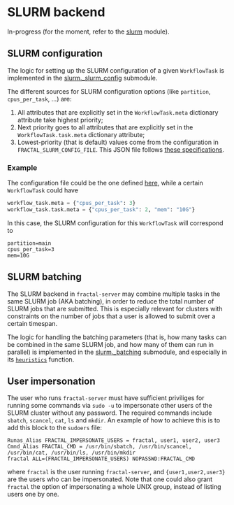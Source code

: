# SLURM backend

In-progress (for the moment, refer to the
[slurm](../../../reference/fractal_server/app/runner/_slurm) module).

## SLURM configuration

The logic for setting up the SLURM configuration of a given `WorkflowTask` is
implemented in the
[slurm.\_slurm_config](../../../reference/fractal_server/app/runner/_slurm/_slurm_config)
submodule.

The different sources for SLURM configuration options (like `partition`, `cpus_per_task`, ...) are:

1. All attributes that are explicitly set in the `WorkflowTask.meta` dictionary
   attribute take highest priority;
2. Next priority goes to all attributes that are explicitly set in the
   `WorkflowTask.task.meta` dictionary attribute;
3. Lowest-priority (that is default) values come from the configuration in
   `FRACTAL_SLURM_CONFIG_FILE`. This JSON file follows [these
specifications](../../../reference/fractal_server/app/runner/_slurm/_slurm_config/#fractal_server.app.runner._slurm._slurm_config.SlurmConfigFile).

### Example

The configuration file could be the one defined [here](../../../reference/fractal_server/app/runner/_slurm/_slurm_config/#fractal_server.app.runner._slurm._slurm_config.SlurmConfigFile), while a certain `WorkflowTask` could have
```python
workflow_task.meta = {"cpus_per_task": 3}
workflow_task.task.meta = {"cpus_per_task": 2, "mem": "10G"}
```
In this case, the SLURM configuration for this `WorkflowTask` will correspond to
```
partition=main
cpus_per_task=3
mem=10G
```

## SLURM batching

The SLURM backend in `fractal-server` may combine multiple tasks in the same
SLURM job (AKA batching), in order to reduce the total number of SLURM jobs
that are submitted. This is especially relevant for clusters with constraints
on the number of jobs that a user is allowed to submit over a certain timespan.

The logic for handling the batching parameters (that is, how many tasks can be
combined in the same SLURM job, and how many of them can run in parallel) is
implemented in the
[slurm.\_batching](../../../reference/fractal_server/app/runner/_slurm/_batching)
submodule, and especially in its
[`heuristics`](../../../reference/fractal_server/app/runner/_slurm/_batching/#fractal_server.app.runner._slurm._batching.heuristics)
function.


## User impersonation

The user who runs `fractal-server` must have sufficient priviliges for running
some commands via `sudo -u` to impersonate other users of the SLURM cluster
without any password. The required commands include `sbatch`, `scancel`, `cat`,
`ls` and `mkdir`. An example of how to achieve this is to add this block to the
`sudoers` file:
```
Runas_Alias FRACTAL_IMPERSONATE_USERS = fractal, user1, user2, user3
Cmnd_Alias FRACTAL_CMD = /usr/bin/sbatch, /usr/bin/scancel, /usr/bin/cat, /usr/bin/ls, /usr/bin/mkdir
fractal ALL=(FRACTAL_IMPERSONATE_USERS) NOPASSWD:FRACTAL_CMD
```
where `fractal` is the user running `fractal-server`, and `{user1,user2,user3}`
are the users who can be impersonated. Note that one could also grant `fractal`
the option of impersonating a whole UNIX group, instead of listing users one by one.
